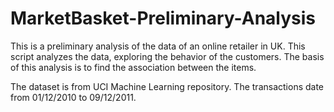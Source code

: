 # MarketBasket-Preliminary-Analysis

This is a preliminary analysis of the data of an online retailer in UK. This script analyzes the data, exploring the behavior of the customers. The basis of this analysis is to find the association between the items.

The dataset is from UCI Machine Learning repository. The transactions date from 01/12/2010 to 09/12/2011.



